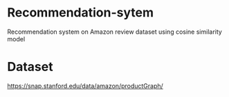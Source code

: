 # Recommendation-sytem
Recommendation system on Amazon review dataset using cosine similarity model

# Dataset
https://snap.stanford.edu/data/amazon/productGraph/
